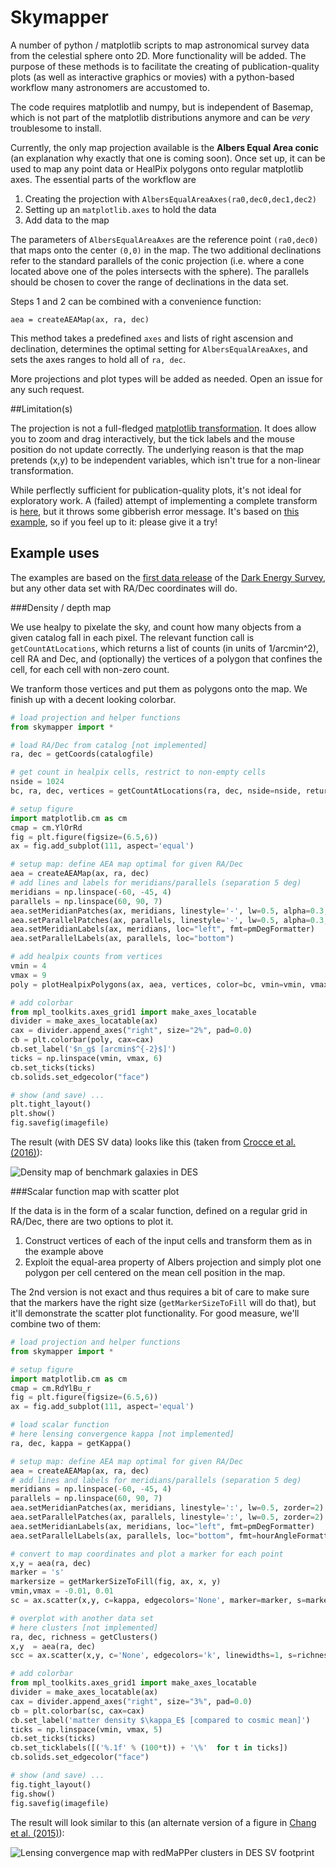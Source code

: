 # Skymapper

A number of python / matplotlib scripts to map astronomical survey data from the celestial sphere onto 2D. More functionality will be added. The purpose of these methods is to facilitate the creating of publication-quality plots (as well as interactive graphics or movies) with a python-based workflow many astronomers are accustomed to.

The code requires matplotlib and numpy, but is independent of Basemap, which is not part of the matplotlib distributions anymore and can be *very* troublesome to install.

Currently, the only map projection available is the **Albers Equal Area conic** (an explanation why exactly that one is coming soon). Once set up, it can be used to map any point data or HealPix polygons onto regular matplotlib axes. The essential parts of the workflow are

1. Creating the projection with `AlbersEqualAreaAxes(ra0,dec0,dec1,dec2)`
2. Setting up an  `matplotlib.axes` to hold the data
3. Add data to the map

The parameters of `AlbersEqualAreaAxes` are the reference point `(ra0,dec0)` that maps onto the center `(0,0)` in the map. The two additional declinations refer to the standard parallels of the conic projection (i.e. where a cone located above one of the poles intersects with the sphere). The parallels should be chosen to cover the range of declinations in the data set.

Steps 1 and 2 can be combined with a convenience function:

 ````
aea = createAEAMap(ax, ra, dec)
 ````

This method takes a predefined `axes` and lists of right ascension and declination, determines the optimal setting for `AlbersEqualAreaAxes`, and sets the axes ranges to hold all of `ra, dec`.

More projections and plot types will be added as needed. Open an issue for any such request.

##Limitation(s)

The projection is not a full-fledged [matplotlib transformation](http://matplotlib.org/users/transforms_tutorial.html). It does allow you to zoom and drag interactively, but the tick labels and the mouse position do not update correctly. The underlying reason is that the map pretends (x,y) to be independent variables, which isn't true for a non-linear transformation.

While perflectly sufficient for publication-quality plots, it's not ideal for exploratory work. A (failed) attempt of implementing a complete transform is [here](aea_projection.py), but it throws some gibberish error message. It's based on [this example](http://matplotlib.org/examples/api/custom_projection_example.html), so if you feel up to it: please give it a try!

## Example uses

The examples are based on the [first data release](http://des.ncsa.illinois.edu/releases/sva1) of the [Dark Energy Survey](http://www.darkenergysurvey.org), but any other data set with RA/Dec coordinates will do.

###Density / depth map

We use healpy to pixelate the sky, and count how many objects from a given catalog fall in each pixel. The relevant function call is `getCountAtLocations`, which returns a list of counts (in units of 1/arcmin^2), cell RA and Dec, and (optionally) the vertices of a polygon that confines the cell, for each cell with non-zero count.

We tranform those vertices and put them as polygons onto the map. We finish up with a decent looking colorbar.

```python
# load projection and helper functions
from skymapper import *

# load RA/Dec from catalog [not implemented]
ra, dec = getCoords(catalogfile)

# get count in healpix cells, restrict to non-empty cells
nside = 1024
bc, ra, dec, vertices = getCountAtLocations(ra, dec, nside=nside, return_vertices=True)

# setup figure
import matplotlib.cm as cm
cmap = cm.YlOrRd
fig = plt.figure(figsize=(6.5,6))
ax = fig.add_subplot(111, aspect='equal')

# setup map: define AEA map optimal for given RA/Dec
aea = createAEAMap(ax, ra, dec)
# add lines and labels for meridians/parallels (separation 5 deg)
meridians = np.linspace(-60, -45, 4)
parallels = np.linspace(60, 90, 7)
aea.setMeridianPatches(ax, meridians, linestyle='-', lw=0.5, alpha=0.3, zorder=2)
aea.setParallelPatches(ax, parallels, linestyle='-', lw=0.5, alpha=0.3, zorder=2)
aea.setMeridianLabels(ax, meridians, loc="left", fmt=pmDegFormatter)
aea.setParallelLabels(ax, parallels, loc="bottom")

# add healpix counts from vertices
vmin = 4
vmax = 9
poly = plotHealpixPolygons(ax, aea, vertices, color=bc, vmin=vmin, vmax=vmax, cmap=cmap, zorder=2, rasterized=True)

# add colorbar
from mpl_toolkits.axes_grid1 import make_axes_locatable
divider = make_axes_locatable(ax)
cax = divider.append_axes("right", size="2%", pad=0.0)
cb = plt.colorbar(poly, cax=cax)
cb.set_label('$n_g$ [arcmin$^{-2}$]')
ticks = np.linspace(vmin, vmax, 6)
cb.set_ticks(ticks)
cb.solids.set_edgecolor("face")

# show (and save) ...
plt.tight_layout()
plt.show()
fig.savefig(imagefile)
```

The result (with DES SV data) looks like this (taken from [Crocce et al. (2016)](http://adsabs.harvard.edu/abs/2016MNRAS.455.4301C)):

![Density map of benchmark galaxies in DES](examples/depth_map_lss_1024_YlOrRd_4-9_gray.png)

###Scalar function map with scatter plot

If the data is in the form of a scalar function, defined on a regular grid in RA/Dec, there are two options to plot it.

1. Construct vertices of each of the input cells and transform them as in the example above
2. Exploit the equal-area property of Albers projection and simply plot one polygon per cell centered on the mean cell position in the map.

The 2nd version is not exact and thus requires a bit of care to make sure that the markers have the right size (`getMarkerSizeToFill` will do that), but it'll demonstrate the scatter plot functionality. For good measure, we'll combine two of them:

```python
# load projection and helper functions
from skymapper import *

# setup figure
import matplotlib.cm as cm
cmap = cm.RdYlBu_r
fig = plt.figure(figsize=(6.5,6))
ax = fig.add_subplot(111, aspect='equal')

# load scalar function
# here lensing convergence kappa [not implemented]
ra, dec, kappa = getKappa()

# setup map: define AEA map optimal for given RA/Dec
aea = createAEAMap(ax, ra, dec)
# add lines and labels for meridians/parallels (separation 5 deg)
meridians = np.linspace(-60, -45, 4)
parallels = np.linspace(60, 90, 7)
aea.setMeridianPatches(ax, meridians, linestyle=':', lw=0.5, zorder=2)
aea.setParallelPatches(ax, parallels, linestyle=':', lw=0.5, zorder=2)
aea.setMeridianLabels(ax, meridians, loc="left", fmt=pmDegFormatter)
aea.setParallelLabels(ax, parallels, loc="bottom", fmt=hourAngleFormatter)

# convert to map coordinates and plot a marker for each point
x,y = aea(ra, dec)
marker = 's'
markersize = getMarkerSizeToFill(fig, ax, x, y)
vmin,vmax = -0.01, 0.01
sc = ax.scatter(x,y, c=kappa, edgecolors='None', marker=marker, s=markersize, cmap=cmap, vmin=vmin, vmax=vmax, rasterized=True, zorder=1)

# overplot with another data set
# here clusters [not implemented]
ra, dec, richness = getClusters()
x,y  = aea(ra, dec)
scc = ax.scatter(x,y, c='None', edgecolors='k', linewidths=1, s=richness, marker='o', zorder=3)

# add colorbar
from mpl_toolkits.axes_grid1 import make_axes_locatable
divider = make_axes_locatable(ax)
cax = divider.append_axes("right", size="3%", pad=0.0)
cb = plt.colorbar(sc, cax=cax)
cb.set_label('matter density $\kappa_E$ [compared to cosmic mean]')
ticks = np.linspace(vmin, vmax, 5)
cb.set_ticks(ticks)
cb.set_ticklabels([('%.1f' % (100*t)) + '\%'  for t in ticks])
cb.solids.set_edgecolor("face")

# show (and save) ...
fig.tight_layout()
fig.show()
fig.savefig(imagefile)
```

The result will look similar to this (an alternate version of a figure in [Chang et al. (2015)](http://adsabs.harvard.edu/abs/2015PhRvL.115e1301C)):

![Lensing convergence map with redMaPPer clusters in DES SV footprint](examples/mass_map_RdYlBu_r_dark.png)